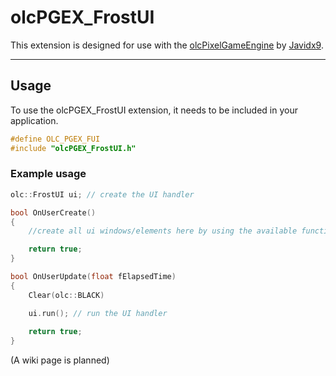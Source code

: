 # olcPGEX_FrostUI

This extension is designed for use with the [olcPixelGameEngine](https://github.com/OneLoneCoder/olcPixelGameEngine) by [Javidx9](https://github.com/OneLoneCoder).

---

## Usage

To use the olcPGEX_FrostUI extension, it needs to be included in your application.

```cpp
#define OLC_PGEX_FUI
#include "olcPGEX_FrostUI.h"
```

### Example usage

```cpp
olc::FrostUI ui; // create the UI handler

bool OnUserCreate()
{
    //create all ui windows/elements here by using the available functions

    return true;
}

bool OnUserUpdate(float fElapsedTime)
{
    Clear(olc::BLACK)

    ui.run(); // run the UI handler
    
    return true;
}
```
(A wiki page is planned)
